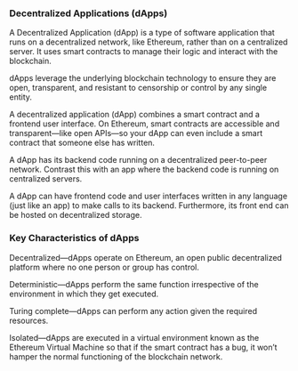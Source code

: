 ### Decentralized Applications (dApps)

A Decentralized Application (dApp) is a type of software application that runs on a decentralized network, like Ethereum, rather than on a centralized server. It uses smart contracts to manage their logic and interact with the blockchain.

dApps leverage the underlying blockchain technology to ensure they are open, transparent, and resistant to censorship or control by any single entity.

A decentralized application (dApp) combines a smart contract and a frontend user interface. On Ethereum, smart contracts are accessible and transparent—like open APIs—so your dApp can even include a smart contract that someone else has written.

A dApp has its backend code running on a decentralized peer-to-peer network. Contrast this with an app where the backend code is running on centralized servers.

A dApp can have frontend code and user interfaces written in any language (just like an app) to make calls to its backend. Furthermore, its front end can be hosted on decentralized storage.

### Key Characteristics of dApps

Decentralized—dApps operate on Ethereum, an open public decentralized platform where no one person or group has control.

Deterministic—dApps perform the same function irrespective of the environment in which they get executed.

Turing complete—dApps can perform any action given the required resources.

Isolated—dApps are executed in a virtual environment known as the Ethereum Virtual Machine so that if the smart contract has a bug, it won’t hamper the normal functioning of the blockchain network.
